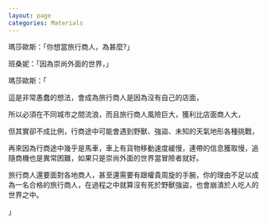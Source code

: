 ```yaml
---
layout: page
categories: Materials
---
```


瑪莎歐斯：「你想當旅行商人，為甚麼?」  

班桑妮：「因為崇尚外面的世界，」  

瑪莎歐斯：「  

這是非常愚蠢的想法，會成為旅行商人是因為沒有自己的店面，  

所以必須在不同城市之間流浪，而且旅行商人風險巨大，獲利比店面商人大，  

但其實卻不成比例，行商途中可能會遇到野獸、強盜、未知的天氣地形各種挑戰，  

再來因為行商途中幾乎是馬車，車上有貨物移動速度緩慢，連帶的信息獲取慢，追隨商機也是異常困難，如果只是崇尚外面的世界當冒險者就好。  

旅行商人還要面對各地商人，甚至還需要有跟權貴周旋的手腕，你的理由不足以成為一名合格的旅行商人，在過程之中就算沒有死於野獸強盜，也會崩潰於人吃人的世界之中。  

」
